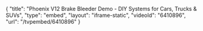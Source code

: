 {
    "title": "Phoenix V12 Brake Bleeder Demo - DIY Systems for Cars, Trucks & SUVs",
    "type": "embed",
    "layout": "iframe-static",
    "videoId": "6410896",
    "url": "\/tvpembed\/6410896"
}